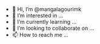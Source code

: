 - 👋 Hi, I’m @mangalagourimk
- 👀 I’m interested in ...
- 🌱 I’m currently learning ...
- 💞️ I’m looking to collaborate on ...
- 📫 How to reach me ...

<!---
mangalagourimk/mangalagourimk is a ✨ special ✨ repository because its `README.md` (this file) appears on your GitHub profile.
You can click the Preview link to take a look at your changes.
--->
